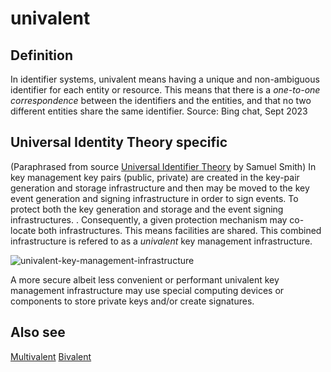 # univalent
## Definition
In identifier systems, univalent means having a unique and non-ambiguous identifier for each entity or resource. This means that there is a *one-to-one correspondence* between the identifiers and the entities, and that no two different entities share the same identifier. 
Source: Bing chat, Sept 2023

## Universal Identity Theory specific
(Paraphrased from source [Universal Identifier Theory](https://github.com/SmithSamuelM/Papers/blob/master/whitepapers/IdentifierTheory_web.pdf) by Samuel Smith)
In key management key pairs (public, private) are created in the key-pair generation and storage infrastructure and then may be moved to the key event generation and signing infrastructure in order to sign events. To protect both the key generation and storage and the event signing infrastructures. 
. Consequently, a given protection mechanism may co-locate both infrastructures. This means facilities are shared.  This combined infrastructure is refered to as a *univalent* key management infrastructure. 

![univalent-key-management-infrastructure](https://github.com/weboftrust/WOT-terms/static/img/univalent-key-management-infrastructure.png)

A more secure albeit less convenient or performant univalent key management infrastructure may use special computing devices or components to store private keys and/or create signatures.

## Also see
[Multivalent](multi-valent)
[Bivalent](bivalent)